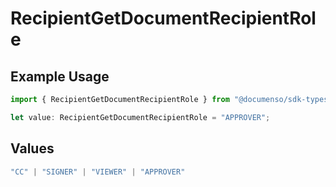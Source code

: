 # RecipientGetDocumentRecipientRole

## Example Usage

```typescript
import { RecipientGetDocumentRecipientRole } from "@documenso/sdk-typescript/models/operations";

let value: RecipientGetDocumentRecipientRole = "APPROVER";
```

## Values

```typescript
"CC" | "SIGNER" | "VIEWER" | "APPROVER"
```